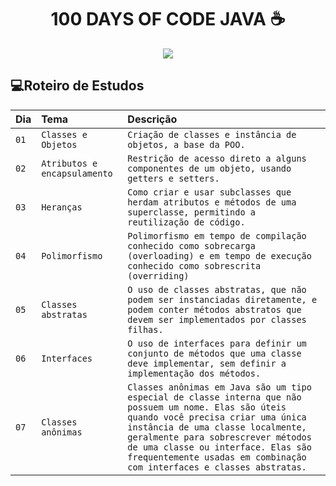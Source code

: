 <h1 align="center">100 DAYS OF CODE JAVA ☕ </h1>

<p align="center"><img src="http://img.shields.io/static/v1?label=STATUS&message=EM%20DESENVOLVIMENTO&color=GREEN&style=for-the-badge"/></p>


## 💻Roteiro de Estudos
| Dia  | Tema       | Descrição |
| :---------------- | :--------- | :--------- |
| `01` | `Classes e Objetos` | `Criação de classes e instância de objetos, a base da POO.` |
| `02` | `Atributos e encapsulamento` | `Restrição de acesso direto a alguns componentes de um objeto, usando getters e setters.` |
| `03` | `Heranças` | `Como criar e usar subclasses que herdam atributos e métodos de uma superclasse, permitindo a reutilização de código.` |
| `04` | `Polimorfismo` | `Polimorfismo em tempo de compilação conhecido como sobrecarga (overloading) e em tempo de execução conhecido como sobrescrita (overriding)` |
| `05` | `Classes abstratas` | `O uso de classes abstratas, que não podem ser instanciadas diretamente, e podem conter métodos abstratos que devem ser implementados por classes filhas.` |
| `06` | `Interfaces` | `O uso de interfaces para definir um conjunto de métodos que uma classe deve implementar, sem definir a implementação dos métodos.` |
| `07` | `Classes anônimas` | `Classes anônimas em Java são um tipo especial de classe interna que não possuem um nome. Elas são úteis quando você precisa criar uma única instância de uma classe localmente, geralmente para sobrescrever métodos de uma classe ou interface. Elas são frequentemente usadas em combinação com interfaces e classes abstratas.` |